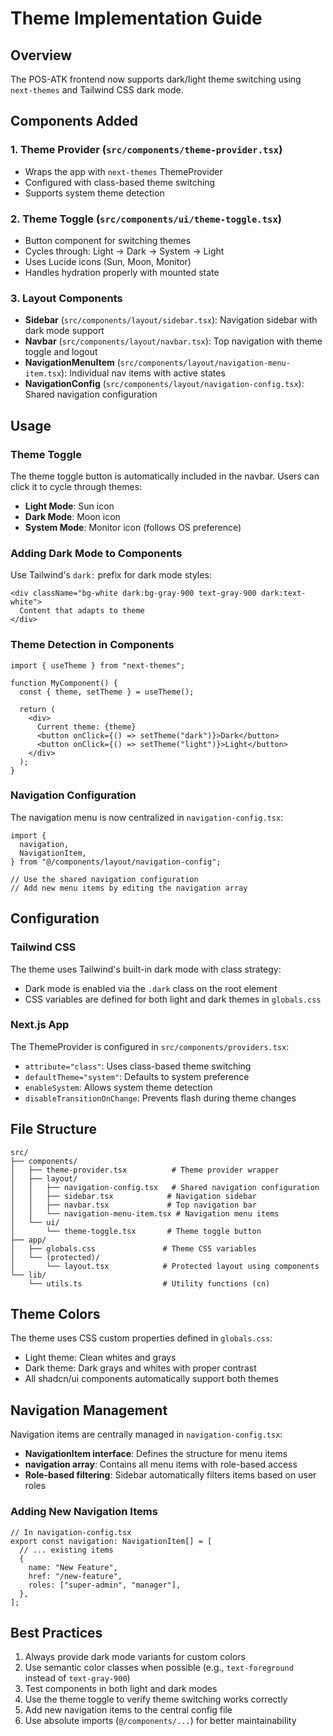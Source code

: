 # Theme Implementation Guide

## Overview

The POS-ATK frontend now supports dark/light theme switching using `next-themes` and Tailwind CSS dark mode.

## Components Added

### 1. Theme Provider (`src/components/theme-provider.tsx`)

- Wraps the app with `next-themes` ThemeProvider
- Configured with class-based theme switching
- Supports system theme detection

### 2. Theme Toggle (`src/components/ui/theme-toggle.tsx`)

- Button component for switching themes
- Cycles through: Light → Dark → System → Light
- Uses Lucide icons (Sun, Moon, Monitor)
- Handles hydration properly with mounted state

### 3. Layout Components

- **Sidebar** (`src/components/layout/sidebar.tsx`): Navigation sidebar with dark mode support
- **Navbar** (`src/components/layout/navbar.tsx`): Top navigation with theme toggle and logout
- **NavigationMenuItem** (`src/components/layout/navigation-menu-item.tsx`): Individual nav items with active states
- **NavigationConfig** (`src/components/layout/navigation-config.tsx`): Shared navigation configuration

## Usage

### Theme Toggle

The theme toggle button is automatically included in the navbar. Users can click it to cycle through themes:

- **Light Mode**: Sun icon
- **Dark Mode**: Moon icon
- **System Mode**: Monitor icon (follows OS preference)

### Adding Dark Mode to Components

Use Tailwind's `dark:` prefix for dark mode styles:

```tsx
<div className="bg-white dark:bg-gray-900 text-gray-900 dark:text-white">
  Content that adapts to theme
</div>
```

### Theme Detection in Components

```tsx
import { useTheme } from "next-themes";

function MyComponent() {
  const { theme, setTheme } = useTheme();

  return (
    <div>
      Current theme: {theme}
      <button onClick={() => setTheme("dark")}>Dark</button>
      <button onClick={() => setTheme("light")}>Light</button>
    </div>
  );
}
```

### Navigation Configuration

The navigation menu is now centralized in `navigation-config.tsx`:

```tsx
import {
  navigation,
  NavigationItem,
} from "@/components/layout/navigation-config";

// Use the shared navigation configuration
// Add new menu items by editing the navigation array
```

## Configuration

### Tailwind CSS

The theme uses Tailwind's built-in dark mode with class strategy:

- Dark mode is enabled via the `.dark` class on the root element
- CSS variables are defined for both light and dark themes in `globals.css`

### Next.js App

The ThemeProvider is configured in `src/components/providers.tsx`:

- `attribute="class"`: Uses class-based theme switching
- `defaultTheme="system"`: Defaults to system preference
- `enableSystem`: Allows system theme detection
- `disableTransitionOnChange`: Prevents flash during theme changes

## File Structure

```
src/
├── components/
│   ├── theme-provider.tsx          # Theme provider wrapper
│   ├── layout/
│   │   ├── navigation-config.tsx   # Shared navigation configuration
│   │   ├── sidebar.tsx            # Navigation sidebar
│   │   ├── navbar.tsx             # Top navigation bar
│   │   └── navigation-menu-item.tsx # Navigation menu items
│   └── ui/
│       └── theme-toggle.tsx       # Theme toggle button
├── app/
│   ├── globals.css               # Theme CSS variables
│   └── (protected)/
│       └── layout.tsx            # Protected layout using components
└── lib/
    └── utils.ts                  # Utility functions (cn)
```

## Theme Colors

The theme uses CSS custom properties defined in `globals.css`:

- Light theme: Clean whites and grays
- Dark theme: Dark grays and whites with proper contrast
- All shadcn/ui components automatically support both themes

## Navigation Management

Navigation items are centrally managed in `navigation-config.tsx`:

- **NavigationItem interface**: Defines the structure for menu items
- **navigation array**: Contains all menu items with role-based access
- **Role-based filtering**: Sidebar automatically filters items based on user roles

### Adding New Navigation Items

```tsx
// In navigation-config.tsx
export const navigation: NavigationItem[] = [
  // ... existing items
  {
    name: "New Feature",
    href: "/new-feature",
    roles: ["super-admin", "manager"],
  },
];
```

## Best Practices

1. Always provide dark mode variants for custom colors
2. Use semantic color classes when possible (e.g., `text-foreground` instead of `text-gray-900`)
3. Test components in both light and dark modes
4. Use the theme toggle to verify theme switching works correctly
5. Add new navigation items to the central config file
6. Use absolute imports (`@/components/...`) for better maintainability
